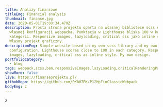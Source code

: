 ```yaml
---
title: Analizy finansowe
titleEng: Financial analysis
thumbnail: finanse.jpg
date: 2020-05-01T19:00:34.470Z
description: Prosta strona projektu oparta na własnej bibliotece scss oraz
  własnej konfiguracji webpacka. Punktacja w Lighthouse bliska 100 w każdej
  kategorii. Responsive images, lazyloading, critical css jako inline style.
  Własny projekt graficzny.
descriptionEng: Simple website based on my own scss library and my own webpack
  configuration. Lighthouse scores close to 100 in each category. Responsive
  images, lazyloading, critical css as inline style. My own design.
portfolioCategory:
  - blog
tags: webpack,scss,bem,responsiveImages,lazyLoading,criticalRenderingPath
showMore: false
live: https://finanseprojektu.pl/
githubRepo: https://github.com/PK007PK/P12MpFinClassicWebpack
bodyEng: z
---
```


z
